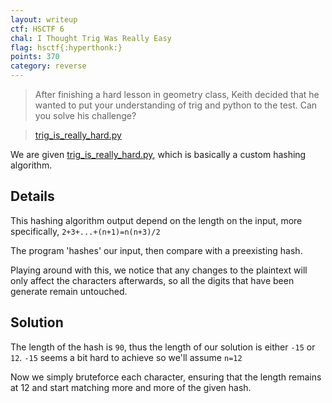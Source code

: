 ```yaml
---
layout: writeup
ctf: HSCTF 6
chal: I Thought Trig Was Really Easy
flag: hsctf{:hyperthonk:}
points: 370
category: reverse
---
```


>After finishing a hard lesson in geometry class, Keith decided that he wanted to put your understanding of trig and python to the test. Can you solve his challenge?

>[trig\_is\_really\_hard.py](trig_is_really_hard.py)

We are given [trig\_is\_really\_hard.py](trig_is_really_hard.py), which is basically a custom hashing algorithm.

## Details

This hashing algorithm output depend on the length on the input, more specifically, `2+3+...+(n+1)=n(n+3)/2`

The program 'hashes' our input, then compare with a preexisting hash. 

Playing around with this, we notice that any changes to the plaintext will only affect the characters afterwards, so all the digits that have been generate remain untouched.

## Solution

The length of the hash is `90`, thus the length of our solution is either `-15` or `12`. `-15` seems a bit hard to achieve so we'll assume `n=12`

Now we simply bruteforce each character, ensuring that the length remains at 12 and start matching more and more of the given hash.
